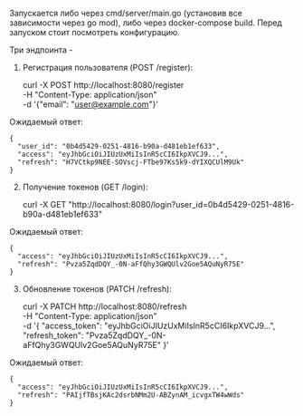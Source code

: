 Запускается либо через cmd/server/main.go (установив все зависимости через go mod), либо через docker-compose build. Перед запуском стоит посмотреть конфигурацию.

Три эндпоинта - 

1. Регистрация пользователя (POST /register):

	curl -X POST http://localhost:8080/register \
	     -H "Content-Type: application/json" \
	     -d '{"email": "user@example.com"}'

Ожидаемый ответ:

	{
	  "user_id": "0b4d5429-0251-4816-b90a-d481eb1ef633",
	  "access": "eyJhbGciOiJIUzUxMiIsInR5cCI6IkpXVCJ9...",
	  "refresh": "H7VCtkp9NEE-SOVscj-FTbe97Ks5k9-dYIXQCUlM9Uk"
	}

2. Получение токенов (GET /login):

	curl -X GET "http://localhost:8080/login?user_id=0b4d5429-0251-4816-b90a-d481eb1ef633"

Ожидаемый ответ:

	{
	  "access": "eyJhbGciOiJIUzUxMiIsInR5cCI6IkpXVCJ9...",
	  "refresh": "Pvza5ZqdDQY_-0N-aFfQhy3GWQUlv2Goe5AQuNyR75E"
	}


3. Обновление токенов (PATCH /refresh):

	curl -X PATCH http://localhost:8080/refresh \
	     -H "Content-Type: application/json" \
	     -d '{
	           "access_token": "eyJhbGciOiJIUzUxMiIsInR5cCI6IkpXVCJ9...",
	           "refresh_token": "Pvza5ZqdDQY_-0N-aFfQhy3GWQUlv2Goe5AQuNyR75E"
	         }'

Ожидаемый ответ:

	{
	  "access": "eyJhbGciOiJIUzUxMiIsInR5cCI6IkpXVCJ9...",
	  "refresh": "PAIjfTBsjKAc2dsrbNMm2U-ABZynAM_icvgxTW4wWds"
	}
